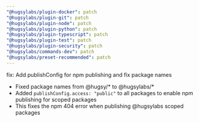```yaml
---
"@hugsylabs/plugin-docker": patch
"@hugsylabs/plugin-git": patch
"@hugsylabs/plugin-node": patch
"@hugsylabs/plugin-python": patch
"@hugsylabs/plugin-typescript": patch
"@hugsylabs/plugin-test": patch
"@hugsylabs/plugin-security": patch
"@hugsylabs/commands-dev": patch
"@hugsylabs/preset-recommended": patch
---
```


fix: Add publishConfig for npm publishing and fix package names

- Fixed package names from @hugsy/* to @hugsylabs/*
- Added `publishConfig.access: "public"` to all packages to enable npm publishing for scoped packages
- This fixes the npm 404 error when publishing @hugsylabs scoped packages